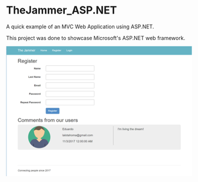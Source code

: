 # TheJammer_ASP.NET

A quick example of an MVC Web Application using ASP.NET.

This project was done to showcase Microsoft's ASP.NET web framework.

![Alt text](TheJammer.PNG?raw=true "")
